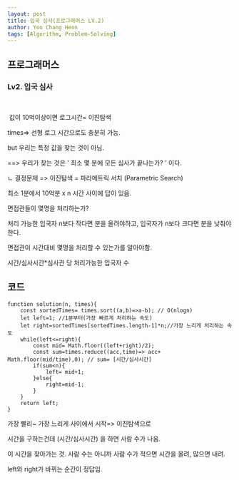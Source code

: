 ```yaml
---
layout: post
title: 입국 심사(프로그래머스 LV.2)
author: Yoo Chang Heon
tags: [Algorithm, Problem-Solving]
---
```


## 프로그래머스

### Lv2. 입국 심사

&ensp;

&nbsp;값이 10억이상이면 로그시간= 이진탐색

times=> 선형 로그 시간으로도 충분히 가능.

but 우리는 특정 값을 찾는 것이 아님.

==> 우리가 찾는 것은 ' 최소 몇 분에 모든 심사가 끝나는가? ' 이다.

ㄴ 결정문제 => 이진탐색 = 파라메트릭 서치 (Parametric Search)

최소 1분에서 10억분 x n 시간 사이에 답이 있음.

면접관들이 몇명을 처리하는가?

처리 가능한 입국자 n보다 작다면 분을 올려야하고, 입국자가 n보다 크다면 분을 낮춰야 한다.

면접관이 시간대비 몇명을 처리할 수 있는가를 알아야함.

시간/심사시간\*심사관 당 처리가능한 입국자 수

## 코드

    function solution(n, times){
        const sortedTimes= times.sort((a,b)=>a-b); // O(nlogn)
        let left=1; //1분부터(가장 빠르게 처리하는 속도)
        let right=sortedTimes[sortedTimes.length-1]*n;//가장 느리게 처리하는 속도
        while(left<=right){
            const mid= Math.floor((left+right)/2);
            const sum=times.reduce((acc,time)=> acc+ Math.floor(mid/time),0); // sum= [시간/심사시간]
            if(sum<n){
                left= mid+1;
            }else{
                right=mid-1;
            }
        }
        return left;
    }

가장 빨리~ 가장 느리게 사이에서 시작=> 이진탐색으로

시간을 구하는건데 (시간/심사시간) 을 하면 사람 수가 나옴.

이 시간을 찾아가는 것. 사람 수는 아니까 사람 수가 적으면 시간을 올려, 많으면 내려.

left와 right가 바뀌는 순간이 정답임.
